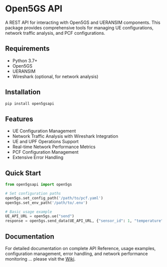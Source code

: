 # Open5GS API

A REST API for interacting with Open5GS and UERANSIM components. This package provides comprehensive tools for managing UE configurations, network traffic analysis, and PCF configurations.

## Requirements

- Python 3.7+
- Open5GS
- UERANSIM
- Wireshark (optional, for network analysis)

## Installation

```bash
pip install open5gsapi
```

## Features

- UE Configuration Management
- Network Traffic Analysis with Wireshark Integration
- UE and UPF Operations Support
- Real-time Network Performance Metrics
- PCF Configuration Management
- Extensive Error Handling

## Quick Start

```python
from open5gsapi import open5gs

# Set configuration paths
open5gs.set_config_path('/path/to/pcf.yaml')
open5gs.set_env_path('/path/to/.env')

# Basic usage example
UE_API_URL = open5gs.ue("send")
response = open5gs.send_data(UE_API_URL, {"sensor_id": 1, "temperature": 25.5})
```

## Documentation

For detailed documentation on complete API Reference, usage examples, configuration management, error handling, and network performance monitoring ... please visit the [Wiki](https://github.com/ashwinsathish/Open5GS-API/wiki).
